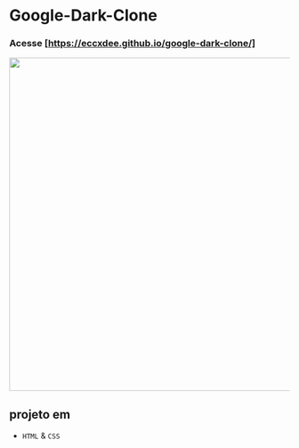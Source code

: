 # Google-Dark-Clone

### Acesse [https://eccxdee.github.io/google-dark-clone/]

<div align= center>
  <img src="https://user-images.githubusercontent.com/75847604/189362703-9124a885-333d-4cac-807a-8a9293e20229.png" width=600 />
</div>

## projeto em

- `HTML` & `CSS`
